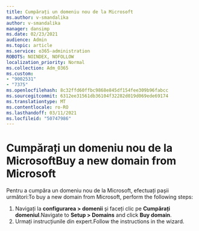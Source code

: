 ```yaml
---
title: Cumpărați un domeniu nou de la Microsoft
ms.author: v-smandalika
author: v-smandalika
manager: dansimp
ms.date: 02/23/2021
audience: Admin
ms.topic: article
ms.service: o365-administration
ROBOTS: NOINDEX, NOFOLLOW
localization_priority: Normal
ms.collection: Adm_O365
ms.custom:
- "9002531"
- "7375"
ms.openlocfilehash: 8c32ffd60ffbc9868e845df154fee309b96fabcc
ms.sourcegitcommit: 6312ee31561db36104f32282d019d069ede69174
ms.translationtype: MT
ms.contentlocale: ro-RO
ms.lasthandoff: 03/11/2021
ms.locfileid: "50747986"
---
```

# <a name="buy-a-new-domain-from-microsoft"></a><span data-ttu-id="7274d-102">Cumpărați un domeniu nou de la Microsoft</span><span class="sxs-lookup"><span data-stu-id="7274d-102">Buy a new domain from Microsoft</span></span>

<span data-ttu-id="7274d-103">Pentru a cumpăra un domeniu nou de la Microsoft, efectuați pașii următori:</span><span class="sxs-lookup"><span data-stu-id="7274d-103">To buy a new domain from Microsoft, perform the following steps:</span></span>

1. <span data-ttu-id="7274d-104">Navigați la **configurarea > domenii** și faceți clic pe **Cumpărați domeniul**.</span><span class="sxs-lookup"><span data-stu-id="7274d-104">Navigate to **Setup > Domains** and click **Buy domain**.</span></span> 
2. <span data-ttu-id="7274d-105">Urmați instrucțiunile din expert.</span><span class="sxs-lookup"><span data-stu-id="7274d-105">Follow the instructions in the wizard.</span></span>